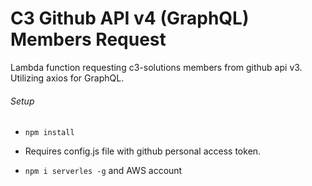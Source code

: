 # C3 Github API v4 (GraphQL) Members Request

Lambda function requesting c3-solutions members from github api v3. Utilizing axios for GraphQL.

###### Setup

* `npm install`

* Requires config.js file with github personal access token.

* `npm i serverles -g` and AWS account